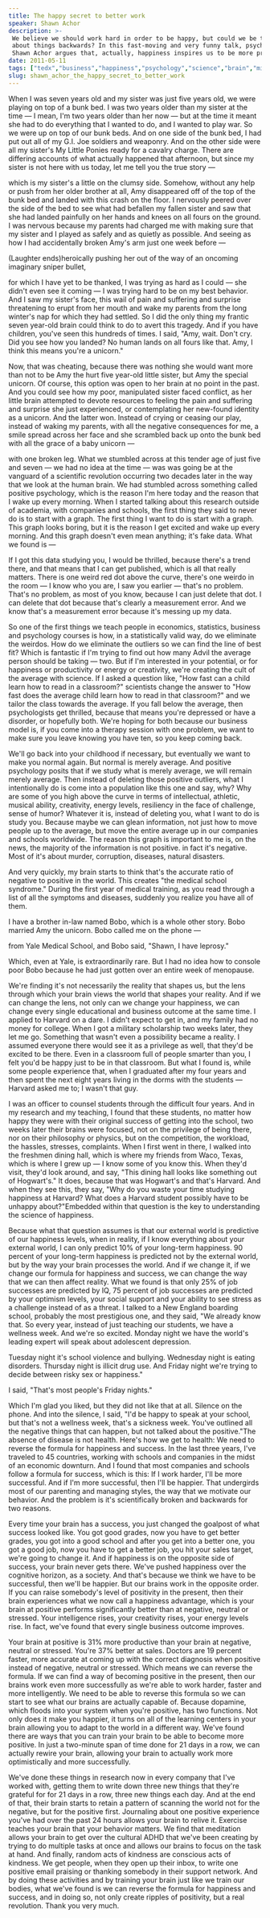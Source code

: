 ```yaml
---
title: The happy secret to better work
speaker: Shawn Achor
description: >-
 We believe we should work hard in order to be happy, but could we be thinking
 about things backwards? In this fast-moving and very funny talk, psychologist
 Shawn Achor argues that, actually, happiness inspires us to be more productive.
date: 2011-05-11
tags: ["tedx","business","happiness","psychology","science","brain","mind","cognitive-science","sociology","depression","mental-health","health","motivation","innovation","work","productivity","social-change"]
slug: shawn_achor_the_happy_secret_to_better_work
---
```


When I was seven years old and my sister was just five years old, we were playing on top
of a bunk bed. I was two years older than my sister at the time — I mean, I'm two years
older than her now — but at the time it meant she had to do everything that I wanted to
do, and I wanted to play war. So we were up on top of our bunk beds. And on one side of
the bunk bed, I had put out all of my G.I. Joe soldiers and weaponry. And on the other
side were all my sister's My Little Ponies ready for a cavalry charge. There are differing
accounts of what actually happened that afternoon, but since my sister is not here with us
today, let me tell you the true story —

which is my sister's a little on the clumsy side. Somehow, without any help or push from
her older brother at all, Amy disappeared off of the top of the bunk bed and landed with
this crash on the floor. I nervously peered over the side of the bed to see what had
befallen my fallen sister and saw that she had landed painfully on her hands and knees on
all fours on the ground. I was nervous because my parents had charged me with making sure
that my sister and I played as safely and as quietly as possible. And seeing as how I had
accidentally broken Amy's arm just one week before —

(Laughter ends)heroically pushing her out of the way of an oncoming imaginary sniper
bullet,

for which I have yet to be thanked, I was trying as hard as I could — she didn't even see
it coming — I was trying hard to be on my best behavior. And I saw my sister's face, this
wail of pain and suffering and surprise threatening to erupt from her mouth and wake my
parents from the long winter's nap for which they had settled. So I did the only thing my
frantic seven year-old brain could think to do to avert this tragedy. And if you have
children, you've seen this hundreds of times. I said, "Amy, wait. Don't cry. Did you see
how you landed? No human lands on all fours like that. Amy, I think this means you're a
unicorn."

Now, that was cheating, because there was nothing she would want more than not to be Amy
the hurt five year-old little sister, but Amy the special unicorn. Of course, this option
was open to her brain at no point in the past. And you could see how my poor, manipulated
sister faced conflict, as her little brain attempted to devote resources to feeling the
pain and suffering and surprise she just experienced, or contemplating her new-found
identity as a unicorn. And the latter won. Instead of crying or ceasing our play, instead
of waking my parents, with all the negative consequences for me, a smile spread across her
face and she scrambled back up onto the bunk bed with all the grace of a baby unicorn
—

with one broken leg. What we stumbled across at this tender age of just five and seven — we
had no idea at the time — was was going be at the vanguard of a scientific revolution
occurring two decades later in the way that we look at the human brain. We had stumbled
across something called positive psychology, which is the reason I'm here today and the
reason that I wake up every morning. When I started talking about this research outside of
academia, with companies and schools, the first thing they said to never do is to start
with a graph. The first thing I want to do is start with a graph. This graph looks boring,
but it is the reason I get excited and wake up every morning. And this graph doesn't even
mean anything; it's fake data. What we found is —

If I got this data studying you, I would be thrilled, because there's a trend there, and
that means that I can get published, which is all that really matters. There is one weird
red dot above the curve, there's one weirdo in the room — I know who you are, I saw you
earlier — that's no problem. That's no problem, as most of you know, because I can just
delete that dot. I can delete that dot because that's clearly a measurement error. And we
know that's a measurement error because it's messing up my data.

So one of the first things we teach people in economics, statistics, business and
psychology courses is how, in a statistically valid way, do we eliminate the weirdos. How
do we eliminate the outliers so we can find the line of best fit? Which is fantastic if
I'm trying to find out how many Advil the average person should be taking — two. But if I'm
interested in your potential, or for happiness or productivity or energy or creativity,
we're creating the cult of the average with science. If I asked a question like, "How fast
can a child learn how to read in a classroom?" scientists change the answer to "How fast
does the average child learn how to read in that classroom?" and we tailor the class
towards the average. If you fall below the average, then psychologists get thrilled,
because that means you're depressed or have a disorder, or hopefully both. We're hoping
for both because our business model is, if you come into a therapy session with one
problem, we want to make sure you leave knowing you have ten, so you keep coming
back.

We'll go back into your childhood if necessary, but eventually we want to make you normal
again. But normal is merely average. And positive psychology posits that if we study what
is merely average, we will remain merely average. Then instead of deleting those positive
outliers, what I intentionally do is come into a population like this one and say, why?
Why are some of you high above the curve in terms of intellectual, athletic, musical
ability, creativity, energy levels, resiliency in the face of challenge, sense of humor?
Whatever it is, instead of deleting you, what I want to do is study you. Because maybe we
can glean information, not just how to move people up to the average, but move the entire
average up in our companies and schools worldwide. The reason this graph is important to me
is, on the news, the majority of the information is not positive. in fact it's negative.
Most of it's about murder, corruption, diseases, natural disasters.

And very quickly, my brain starts to think that's the accurate ratio of negative to
positive in the world. This creates "the medical school syndrome." During the first year
of medical training, as you read through a list of all the symptoms and diseases, suddenly
you realize you have all of them.

I have a brother in-law named Bobo, which is a whole other story. Bobo married Amy the
unicorn. Bobo called me on the phone —

from Yale Medical School, and Bobo said, "Shawn, I have leprosy."

Which, even at Yale, is extraordinarily rare. But I had no idea how to console poor Bobo
because he had just gotten over an entire week of menopause.

We're finding it's not necessarily the reality that shapes us, but the lens through which
your brain views the world that shapes your reality. And if we can change the lens, not
only can we change your happiness, we can change every single educational and business
outcome at the same time. I applied to Harvard on a dare. I didn't expect to get in, and my
family had no money for college. When I got a military scholarship two weeks later, they
let me go. Something that wasn't even a possibility became a reality. I assumed everyone
there would see it as a privilege as well, that they'd be excited to be there. Even in a
classroom full of people smarter than you, I felt you'd be happy just to be in that
classroom. But what I found is, while some people experience that, when I graduated after
my four years and then spent the next eight years living in the dorms with the students —
Harvard asked me to; I wasn't that guy.

I was an officer to counsel students through the difficult four years. And in my research
and my teaching, I found that these students, no matter how happy they were with their
original success of getting into the school, two weeks later their brains were focused,
not on the privilege of being there, nor on their philosophy or physics, but on the
competition, the workload, the hassles, stresses, complaints. When I first went in there, I
walked into the freshmen dining hall, which is where my friends from Waco, Texas, which is
where I grew up — I know some of you know this. When they'd visit, they'd look around, and
say, "This dining hall looks like something out of Hogwart's." It does, because that was
Hogwart's and that's Harvard. And when they see this, they say, "Why do you waste your
time studying happiness at Harvard? What does a Harvard student possibly have to be
unhappy about?"Embedded within that question is the key to understanding the science of
happiness.

Because what that question assumes is that our external world is predictive of our
happiness levels, when in reality, if I know everything about your external world, I can
only predict 10% of your long-term happiness. 90 percent of your long-term happiness is
predicted not by the external world, but by the way your brain processes the world. And if
we change it, if we change our formula for happiness and success, we can change the way
that we can then affect reality. What we found is that only 25% of job successes are
predicted by IQ, 75 percent of job successes are predicted by your optimism levels, your
social support and your ability to see stress as a challenge instead of as a threat. I
talked to a New England boarding school, probably the most prestigious one, and they said,
"We already know that. So every year, instead of just teaching our students, we have a
wellness week. And we're so excited. Monday night we have the world's leading expert will
speak about adolescent depression.

Tuesday night it's school violence and bullying. Wednesday night is eating disorders.
Thursday night is illicit drug use. And Friday night we're trying to decide between risky
sex or happiness."

I said, "That's most people's Friday nights."

Which I'm glad you liked, but they did not like that at all. Silence on the phone. And
into the silence, I said, "I'd be happy to speak at your school, but that's not a wellness
week, that's a sickness week. You've outlined all the negative things that can happen, but
not talked about the positive."The absence of disease is not health. Here's how we get to
health: We need to reverse the formula for happiness and success. In the last three years,
I've traveled to 45 countries, working with schools and companies in the midst of an
economic downturn. And I found that most companies and schools follow a formula for
success, which is this: If I work harder, I'll be more successful. And if I'm more
successful, then I'll be happier. That undergirds most of our parenting and managing
styles, the way that we motivate our behavior. And the problem is it's scientifically
broken and backwards for two reasons.

Every time your brain has a success, you just changed the goalpost of what success looked
like. You got good grades, now you have to get better grades, you got into a good school
and after you get into a better one, you got a good job, now you have to get a better job,
you hit your sales target, we're going to change it. And if happiness is on the opposite
side of success, your brain never gets there. We've pushed happiness over the cognitive
horizon, as a society. And that's because we think we have to be successful, then we'll be
happier. But our brains work in the opposite order. If you can raise somebody's level of
positivity in the present, then their brain experiences what we now call a happiness
advantage, which is your brain at positive performs significantly better than at negative,
neutral or stressed. Your intelligence rises, your creativity rises, your energy levels
rise. In fact, we've found that every single business outcome improves.

Your brain at positive is 31% more productive than your brain at negative, neutral or
stressed. You're 37% better at sales. Doctors are 19 percent faster, more accurate at
coming up with the correct diagnosis when positive instead of negative, neutral or
stressed. Which means we can reverse the formula. If we can find a way of becoming positive
in the present, then our brains work even more successfully as we're able to work harder,
faster and more intelligently. We need to be able to reverse this formula so we can start
to see what our brains are actually capable of. Because dopamine, which floods into your
system when you're positive, has two functions. Not only does it make you happier, it
turns on all of the learning centers in your brain allowing you to adapt to the world in a
different way. We've found there are ways that you can train your brain to be able to
become more positive. In just a two-minute span of time done for 21 days in a row, we can
actually rewire your brain, allowing your brain to actually work more optimistically and
more successfully.

We've done these things in research now in every company that I've worked with, getting
them to write down three new things that they're grateful for for 21 days in a row, three
new things each day. And at the end of that, their brain starts to retain a pattern of
scanning the world not for the negative, but for the positive first. Journaling about one
positive experience you've had over the past 24 hours allows your brain to relive it.
Exercise teaches your brain that your behavior matters. We find that meditation allows
your brain to get over the cultural ADHD that we've been creating by trying to do multiple
tasks at once and allows our brains to focus on the task at hand. And finally, random acts
of kindness are conscious acts of kindness. We get people, when they open up their inbox,
to write one positive email praising or thanking somebody in their support network. And by
doing these activities and by training your brain just like we train our bodies, what
we've found is we can reverse the formula for happiness and success, and in doing so, not
only create ripples of positivity, but a real revolution. Thank you very
much.

<!--
ad_duration=3.33
event="TEDxBloomington"
external_start_time=0
has_talk_citation=0
intro_duration=11.82
is_subtitle_required="False"
is_talk_featured="True"
language="en"
language_swap="False"
native_language="en"
number_of_related_talks=6
number_of_speakers=1
number_of_subtitled_videos=46
number_of_tags=17
number_of_talk_download_languages=48
number_of_talk_more_resources=4
number_of_talk_recommendations=1
number_of_talks_take_actions=1
post_ad_duration=0.83
published_timestamp="2012-02-01 16:09:38"
recording_date="2011-05-11"
speaker_description="Psychologist"
speaker_is_published=1
speaker_name="Shawn Achor"
talk_name="The happy secret to better work"
talk_recommendations_blurb="The positive psychology proponent suggests further reading on how to be happy and productive."
talks_tags=["tedx","business","happiness","psychology","science","brain","mind","cognitive-science","sociology","depression","mental-health","health","motivation","innovation","work","productivity","social-change"]
url_audio="https://download.ted.com/talks/ShawnAchor_2011X.mp3?apikey=acme-roadrunner"
url_photo_speaker="https://pe.tedcdn.com/images/ted/5e1981945f0ab69a7ab7d4054dbba05332576f71_254x191.jpg"
url_photo_talk="https://pe.tedcdn.com/images/ted/e02ed13dcc2684221ce59429a722479dd13661fb_2880x1620.jpg"
url_webpage="https://www.ted.com/talks/shawn_achor_the_happy_secret_to_better_work"
video_type_name="TEDx Talk"
-->